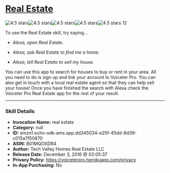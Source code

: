 # [Real Estate](http://alexa.amazon.com/#skills/amzn1.echo-sdk-ams.app.dd345034-e25f-45dd-8d39-c015a7f50870)
![4.5 stars](../../images/ic_star_black_18dp_1x.png)![4.5 stars](../../images/ic_star_black_18dp_1x.png)![4.5 stars](../../images/ic_star_black_18dp_1x.png)![4.5 stars](../../images/ic_star_black_18dp_1x.png)![4.5 stars](../../images/ic_star_half_black_18dp_1x.png) 12

To use the Real Estate skill, try saying...

* *Alexa, open Real Estate.*

* *Alexa, ask Real Estate to find me a home.*

* *Alexa, tell Real Estate to sell my house.*

You can use this app to search for houses to buy or rent in your area. All you need to do is sign up and link your account to Voiceter Pro. You can also get in touch with a local real estate agent so that they can help sell your house! Once you have finished the search with Alexa check the Voiceter Pro Real Estate app for the rest of your result.

***

### Skill Details

* **Invocation Name:** real estate
* **Category:** null
* **ID:** amzn1.echo-sdk-ams.app.dd345034-e25f-45dd-8d39-c015a7f50870
* **ASIN:** B01MQOXDR4
* **Author:** Tech Valley Homes Real Estate LLC
* **Release Date:** December 3, 2016 @ 02:05:37
* **Privacy Policy:** https://voiceterpro.herokuapp.com/privacy
* **In-App Purchasing:** No
